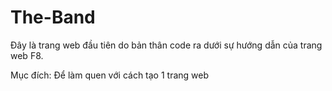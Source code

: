 # The-Band

Đây là trang web đầu tiên do bản thân code ra dưới sự hướng dẫn của trang web F8.

Mục đích: Để làm quen với cách tạo 1 trang web
